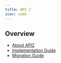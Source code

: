 ```yaml
---
title: API 2
icon: code
---
```

## Overview 
- [About API2](description)
- [Implementation Guide](implementation)
- [Migration Guide](migration)